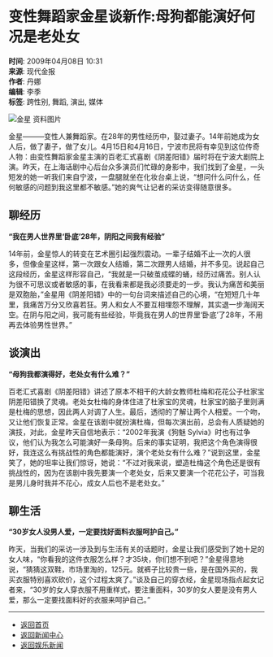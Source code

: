 # 变性舞蹈家金星谈新作:母狗都能演好何况是老处女

**时间**: 2009年04月08日 10:31  
**来源**: 现代金报  
**作者**: 丹娜  
**编辑**: 李季  
**标签**: 跨性别, 舞蹈, 演出, 媒体

![金星 资料图片](http://i2.chinanews.com/zwimg/01.jpg)

金星———变性人兼舞蹈家。在28年的男性经历中，娶过妻子。14年前她成为女人后，做了妻子，做了女儿。4月15日和4月16日，宁波市民将有幸见到这位传奇人物：由变性舞蹈家金星主演的百老汇式喜剧《阴差阳错》届时将在宁波大剧院上演。昨天，在上海话剧中心后台众多演员们忙碌的身影中，我们找到了金星，一头短发的她一听我们来自宁波，一盘腿就坐在化妆台桌上说，“想问什么问什么，任何敏感的问题到我这里都不敏感。”她的爽气让记者的采访变得随意很多。

## 聊经历

**“我在男人世界里‘卧底’28年，阴阳之间我有经验”**

14年前，金星惊人的转变在艺术圈引起强烈震动。一辈子结婚不止一次的人很多，但像金星这样，第一次跟女人结婚，第二次跟男人结婚，并不多见。说起自己这段经历，金星这样形容自己，“我就是一只破茧成蝶的蛹，经历过痛苦。别人认为很不可思议或者敏感的事，在我看来都是我必须要走的一步。我认为痛苦和美丽是双胞胎，”金星用《阴差阳错》中的一句台词来描述自己的心境，“在短短几十年里，我痛苦万分又欣喜若狂。男人和女人不要互相埋怨不理解，其实退一步海阔天空。在阴与阳之间，我可能有些经验，毕竟我在男人的世界里‘卧底’了28年，不用再去体验男性世界。”

## 谈演出

**“母狗我都演得好，老处女有什么难？”**

百老汇式喜剧《阴差阳错》讲述了原本不相干的大龄女教师杜梅和花花公子杜家宝阴差阳错换了灵魂。老处女杜梅的身体住进了杜家宝的灵魂，杜家宝的脑子里则满是杜梅的思想，因此两人对调了人生。最后，透彻的了解让两个人相爱。一个吻，又让他们恢复正常。金星在该剧中就扮演杜梅，但每次演出前，总会有人质疑她的演技，对此，金星昨天自信地表示：“2002年我演《狗魅 Sylvia》时也有过争议，他们认为我怎么可能演好一条母狗。后来的事实证明，我把这个角色演得很好，我连这么有挑战性的角色都能演好，演个老处女有什么难？”说到这里，金星笑了，她的坦率让我们惊讶，她说：“不过对我来说，塑造杜梅这个角色还是很有挑战性的，因为在该剧中我先要演一个老处女，后来又要演一个花花公子，可当我是男儿身时我并不花心，成女人后也不是老处女。”

## 聊生活

**“30岁女人没男人爱，一定要找好面料衣服呵护自己。”**

昨天，当我们的采访一涉及到与生活有关的话题时，金星让我们感受到了她十足的女人味，“你看我的这件衣服怎么样？才35块，你们想不到吧？”金星得意地说，“猜猜这双鞋，市场里淘的，125元。就裤子比较贵一些，是在国外买的，我买衣服特别喜欢砍价，这个过程太爽了。”谈及自己的穿衣经，金星现场指点起女记者来，“30岁的女人穿衣服不用重样式，要注重面料，30岁的女人要是没有男人爱，那么一定要找面料好的衣服来呵护自己。”  

---

- [返回首页](http://www.chinanews.com/)
- [返回新闻中心](http://www.chinanews.com.cn/)
- [返回娱乐新闻](http://www.chinanews.com.cn/entertainment.shtml)
